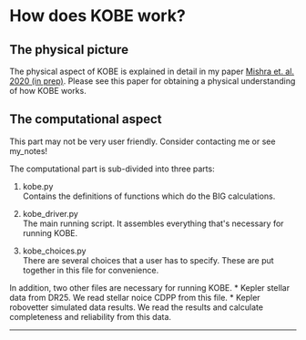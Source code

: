 # How does KOBE work?

## The physical picture
The physical aspect of KOBE is explained in detail in my paper [Mishra et. al. 2020 (in prep)](). Please see this paper for obtaining a physical understanding of how KOBE works.

## The computational aspect

This part may not be very user friendly. Consider contacting me or see my_notes!

The computational part is sub-divided into three parts:
1. kobe.py  
Contains the definitions of functions which do the BIG calculations.

2. kobe_driver.py  
The main running script. It assembles everything that's necessary for running KOBE.

3. kobe_choices.py  
There are several choices that a user has to specify. These are put together in this file for convenience. 

In addition, two other files are necessary for running KOBE. 
    * Kepler stellar data from DR25. We read stellar noice CDPP from this file.
    * Kepler robovetter simulated data results. We read the results and calculate completeness and reliability from this data.
    
***

